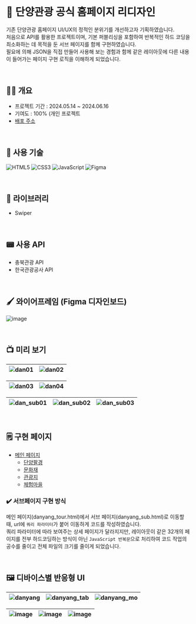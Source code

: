 # 🌳 단양관광 공식 홈페이지 리디자인

기존 단양관광 홈페이지 UI/UX의 정적인 분위기를 개선하고자 기획하였습니다. <br>
처음으로 API를 활용한 프로젝트이며, 기본 퍼블리싱을 포함하여 반복적인 하드 코딩을 최소화하는 데 목적을 둔 서브 페이지를 함께 구현하였습니다. <br>
필요에 의해 JSON을 직접 만들어 사용해 보는 경험과 함께 같은 레이아웃에 다른 내용이 들어가는 페이지 구현 로직을 이해하게 되었습니다.

<br>

## ✋🏻 개요

- 프로젝트 기간 : 2024.05.14 ~ 2024.06.16
- 기여도 : 100% (개인 프로젝트
- [배포 주소](https://yu-hazel.github.io/portfolio/tour/html/danyang_tour.html)

<br>

## 🥞 사용 기술

![HTML5](https://img.shields.io/badge/html5-%23E34F26.svg?style=for-the-badge&logo=html5&logoColor=white)
![CSS3](https://img.shields.io/badge/css3-%231572B6.svg?style=for-the-badge&logo=css3&logoColor=white)
![JavaScript](https://img.shields.io/badge/javascript-%23323330.svg?style=for-the-badge&logo=javascript&logoColor=%23F7DF1E)
![Figma](https://img.shields.io/badge/figma-%23F24E1E.svg?style=for-the-badge&logo=figma&logoColor=white)

<br>

## 🪼 라이브러리

- Swiper

<br>

## 📟 사용 API

- 충북관광 API
- 한국관광공사 API

<br>

## 🖌️ 와이어프레임 (Figma 디자인보드)

![image](https://github.com/user-attachments/assets/08546e7f-2bb1-4190-ab89-18f997b2e260)

<br>

## 📺 미리 보기

![dan01](https://github.com/user-attachments/assets/05af7b7c-505b-43e1-ba77-0a22662b2cdb) | ![dan02](https://github.com/user-attachments/assets/2920b6b9-5f08-4862-afec-a4bc6aa5bf83)
--- | --- |


![dan03](https://github.com/user-attachments/assets/460d4e96-ecc7-463e-bb7e-818ada27b566) | ![dan04](https://github.com/user-attachments/assets/f4053d21-9975-4ef6-aca8-cf9a2f7f984e)
--- | --- |


![dan_sub01](https://github.com/user-attachments/assets/ae9b30a6-7e30-4115-a479-a3dfc649032a) | ![dan_sub02](https://github.com/user-attachments/assets/1ac7bbb1-28b7-4b9d-8d4a-5cecc9044a76) | ![dan_sub03](https://github.com/user-attachments/assets/4bd5dabe-33d4-4aa0-9373-be57447b59be)
--- | --- | --- |

<br>

## 🗒️ 구현 페이지

- [메인 페이지](https://yu-hazel.github.io/portfolio/tour/html/danyang_tour.html)
  - [단양팔경](https://yu-hazel.github.io/portfolio/tour/html/danyang_sub.html?fetch=81)
  - [문화재](https://yu-hazel.github.io/portfolio/tour/html/danyang_sub.html?fetch=he1)
  - [관광지](https://yu-hazel.github.io/portfolio/tour/html/danyang_sub.html?fetch=h3)
  - [체험마을](https://yu-hazel.github.io/portfolio/tour/html/danyang_sub.html?fetch=a1)


### ✔️ 서브페이지 구현 방식

메인 페이지(danyang_tour.html)에서 서브 페이지(danyang_sub.html)로 이동할 때, url에 `쿼리 파라미터`가 붙어 이동하게 코드를 작성하였습니다. <br>
쿼리 파라미터에 따라 보여주는 상세 페이지가 달라지지만, 레이아웃이 같은 32개의 페이지를 전부 하드코딩하는 방식이 아닌 `JavaScript 반복문`으로 처리하여 코드 작업의 공수를 줄이고 전체 파일의 크기를 줄이게 되었습니다.

<br>

## 🖼️ 디바이스별 반응형 UI

![danyang](https://github.com/user-attachments/assets/cf6f1b4f-ef73-4059-961b-0e1f5637a40f) | ![danyang_tab](https://github.com/user-attachments/assets/f8abf5da-3694-4231-8050-996367ab3529) | ![danyang_mo](https://github.com/user-attachments/assets/684aea78-ecdf-4138-bd95-8169e45e2424)
--- | --- | --- |


![image](https://github.com/user-attachments/assets/600aee35-251c-433d-b1c5-bd89065683ac) | ![image](https://github.com/user-attachments/assets/e0d83711-d63e-4058-b81d-a54e8ae3b692) | ![image](https://github.com/user-attachments/assets/4f83ba5e-d00b-48dd-81e7-87a27141e0ef)
--- | --- | --- |








